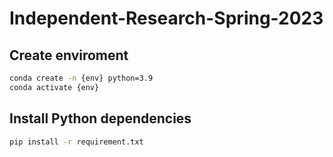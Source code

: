 # Independent-Research-Spring-2023

## Create enviroment
```cmd
conda create -n {env} python=3.9
conda activate {env}
```

## Install Python dependencies
```cmd
pip install -r requirement.txt
```

